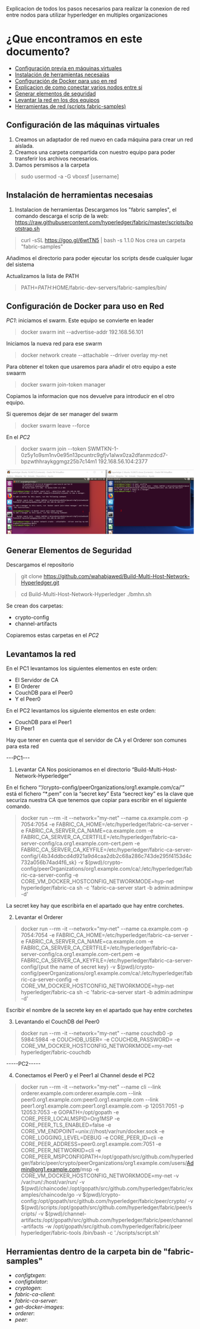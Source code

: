 Explicacion de todos los pasos necesarios para realizar la conexion de red entre nodos para utilizar hyperledger en multiples organizaciones

# ¿Que encontramos en este documento?
- [Configuración previa en máquinas virtuales](#id1)
- [Instalación de herramientas necesaias](#id2)
- [Configuración de Docker para uso en red](#id3)
- [Explicacion de como conectar varios nodos entre si](#id4)
- [Generar elementos de seguridad](#id5)
- [Levantar la red en los dos equipos](#id6)
- [Herramientas de red (scripts fabric-samples)](#id7)


Configuración de las máquinas virtuales<a name="id1"></a>
------------------------------------------
1. Creamos un adaptador de red nuevo en cada máquina para crear un red aislada.
2. Creamos una carpeta compartida con nuestro equipo para poder transferir los archivos necesarios.
3. Damos persmisos a la carpeta
>sudo usermod -a -G vboxsf [username]

Instalación de herramientas necesaias<a name="id2"></a>
---------------------------------------
1. Instalacion de herramientas
Descargamos los "fabric samples", el comando descarga el scrip de la web: https://raw.githubusercontent.com/hyperledger/fabric/master/scripts/bootstrap.sh

>curl -sSL https://goo.gl/6wtTN5 | bash -s 1.1.0 
Nos crea un carpeta "fabric-samples"

Añadimos el directorio para poder ejecutar los scripts desde cualquier lugar del sistema

Actualizamos la lista de PATH
>PATH=$PATH:$HOME/fabric-dev-servers/fabric-samples/bin/


Configuración de Docker para uso en Red <a name="id3"></a> 
-----------------------------------------
_PC1_: iniciamos el swarm. Este equipo se convierte en leader
>docker swarm init --advertise-addr 192.168.56.101

Iniciamos la nueva red para ese swarm
>docker network create --attachable --driver overlay my-net

Para obtener el token que usaremos para añadir el otro equipo a este swaarm
>docker swarm join-token manager

Copiamos la informacion que nos devuelve para introducir en el otro equipo.

Si queremos dejar de ser manager del swarm
>docker swarm leave --force


En el _PC2_
>docker swarm join --token SWMTKN-1-0z5y1o9sm1nv0e95n13pcuntrc9gfjv1alwx0za2dfanmzdcd7-bpzwthhraykggmgz25b7c14m1 192.168.56.104:2377

![2computer](../images/Image3.png)

Generar Elementos de Seguridad <a name="id5"></a>
---------------------------------------------------
Descargamos el repositorio
>git clone https://github.com/wahabjawed/Build-Multi-Host-Network-Hyperledger.git

>cd Build-Multi-Host-Network-Hyperledger
>./bmhn.sh

Se crean dos carpetas:
- crypto-config
- channel-artifacts

Copiaremos estas carpetas en el *PC2*


Levantamos la red <a name="id6"></a>
---------------------------------------
En el PC1 levantamos los siguientes elementos en este orden:
- El Servidor de CA
- El Orderer
- CouchDB para el Peer0
- Y el Peer0

En el PC2 levantamos los siguiente elementos en este orden:
- CouchDB para el Peer1
- El Peer1

Hay que tener en cuenta que el servidor de CA y el Orderer son comunes para esta red

---PC1---
1. Levantar CA
Nos posicionamos en el directorio “Build-Multi-Host-Network-Hyperledger"

En el fichero “‘/crypto-config/peerOrganizations/org1.example.com/ca/’” está el fichero “*.pem” con la “secret key”
Esta “secrect key” es la clave que securiza nuestra CA que tenemos que copiar para escribir en el siguiente comando.

>docker run --rm -it --network="my-net" --name ca.example.com -p 7054:7054 -e FABRIC_CA_HOME=/etc/hyperledger/fabric-ca-server -e FABRIC_CA_SERVER_CA_NAME=ca.example.com -e FABRIC_CA_SERVER_CA_CERTFILE=/etc/hyperledger/fabric-ca-server-config/ca.org1.example.com-cert.pem -e FABRIC_CA_SERVER_CA_KEYFILE=/etc/hyperledger/fabric-ca-server-config/{4b34ddbcd4d921a9d4caa2db2c68a286c743de295f4153d4c732a056b74ad4f6_sk} -v $(pwd)/crypto-config/peerOrganizations/org1.example.com/ca/:/etc/hyperledger/fabric-ca-server-config -e CORE_VM_DOCKER_HOSTCONFIG_NETWORKMODE=hyp-net hyperledger/fabric-ca sh -c 'fabric-ca-server start -b admin:adminpw -d'

La secret key hay que escribirla en el apartado que hay entre corchetes.

2. Levantar el Orderer

>docker run --rm -it --network="my-net" --name ca.example.com -p 7054:7054 -e FABRIC_CA_HOME=/etc/hyperledger/fabric-ca-server -e FABRIC_CA_SERVER_CA_NAME=ca.example.com -e FABRIC_CA_SERVER_CA_CERTFILE=/etc/hyperledger/fabric-ca-server-config/ca.org1.example.com-cert.pem -e FABRIC_CA_SERVER_CA_KEYFILE=/etc/hyperledger/fabric-ca-server-config/{put the name of secret key} -v $(pwd)/crypto-config/peerOrganizations/org1.example.com/ca/:/etc/hyperledger/fabric-ca-server-config -e CORE_VM_DOCKER_HOSTCONFIG_NETWORKMODE=hyp-net hyperledger/fabric-ca sh -c 'fabric-ca-server start -b admin:adminpw -d'

Escribir el nombre de la secrete key en el apartado que hay entre corchetes

3. Levantando el CouchDB del Peer0
>docker run --rm -it --network="my-net" --name couchdb0 -p 5984:5984 -e COUCHDB_USER= -e COUCHDB_PASSWORD= -e CORE_VM_DOCKER_HOSTCONFIG_NETWORKMODE=my-net hyperledger/fabric-couchdb

-----PC2-----

4. Conectamos el Peer0 y el Peer1 al Channel desde el PC2

>docker run --rm -it --network="my-net" --name cli --link orderer.example.com:orderer.example.com --link peer0.org1.example.com:peer0.org1.example.com --link peer1.org1.example.com:peer1.org1.example.com -p 12051:7051 -p 12053:7053 -e GOPATH=/opt/gopath -e CORE_PEER_LOCALMSPID=Org1MSP -e CORE_PEER_TLS_ENABLED=false -e CORE_VM_ENDPOINT=unix:///host/var/run/docker.sock -e CORE_LOGGING_LEVEL=DEBUG -e CORE_PEER_ID=cli -e CORE_PEER_ADDRESS=peer0.org1.example.com:7051 -e CORE_PEER_NETWORKID=cli -e CORE_PEER_MSPCONFIGPATH=/opt/gopath/src/github.com/hyperledger/fabric/peer/crypto/peerOrganizations/org1.example.com/users/Admin@org1.example.com/msp -e CORE_VM_DOCKER_HOSTCONFIG_NETWORKMODE=my-net -v /var/run/:/host/var/run/ -v $(pwd)/chaincode/:/opt/gopath/src/github.com/hyperledger/fabric/examples/chaincode/go -v $(pwd)/crypto-config:/opt/gopath/src/github.com/hyperledger/fabric/peer/crypto/ -v $(pwd)/scripts:/opt/gopath/src/github.com/hyperledger/fabric/peer/scripts/ -v $(pwd)/channel-artifacts:/opt/gopath/src/github.com/hyperledger/fabric/peer/channel-artifacts -w /opt/gopath/src/github.com/hyperledger/fabric/peer hyperledger/fabric-tools /bin/bash -c './scripts/script.sh'


Herramientas dentro de la carpeta bin de "fabric-samples"<a name="id7"></a>
--------------------------------------------------------- 
- *configtxgen*:
- *configtxlator*:
- *cryptogen*:
- *fabric-ca-client*:
- *fabric-ca-server*:
- *get-docker-images*:
- *orderer*:
- *peer*:
